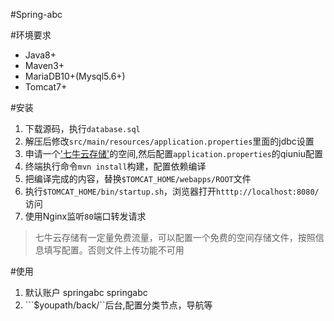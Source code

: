 #Spring-abc

#环境要求
* Java8+ 
* Maven3+ 
* MariaDB10+(Mysql5.6+) 
* Tomcat7+

#安装
1. 下载源码，执行```database.sql```
2. 解压后修改```src/main/resources/application.properties```里面的jdbc设置
3. 申请一个['七牛云存储']()的空间,然后配置```application.properties```的qiuniu配置
4. 终端执行命令```mvn install```构建，配置依赖编译
5. 把编译完成的内容，替换```$TOMCAT_HOME/webapps/ROOT```文件
6. 执行```$TOMCAT_HOME/bin/startup.sh```，浏览器打开```htttp://localhost:8080/```访问
7. 使用Nginx监听```80```端口转发请求
>七牛云存储有一定量免费流量，可以配置一个免费的空间存储文件，按照信息填写配置。否则文件上传功能不可用

#使用
1. 默认账户 springabc springabc
2. ```$youpath/back/``后台,配置分类节点，导航等

